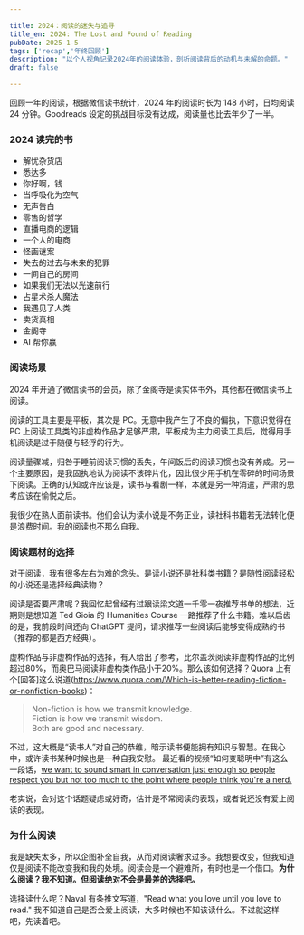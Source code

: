 ```yaml
---

title: 2024：阅读的迷失与追寻
title_en: 2024: The Lost and Found of Reading
pubDate: 2025-1-5
tags: ['recap','年终回顾']
description: "以个人视角记录2024年的阅读体验，剖析阅读背后的动机与未解的命题。"
draft: false

---
```


回顾一年的阅读，根据微信读书统计，2024 年的阅读时长为 148 小时，日均阅读 24 分钟。Goodreads 设定的挑战目标没有达成，阅读量也比去年少了一半。

### 2024 读完的书

- 解忧杂货店
- 悉达多
- 你好啊，钱
- 当呼吸化为空气
- 无声告白
- 零售的哲学
- 直播电商的逻辑
- 一个人的电商
- 怪画谜案
- 失去的过去与未来的犯罪
- 一间自己的房间
- 如果我们无法以光速前行
- 占星术杀人魔法
- 我遇见了人类
- 卖货真相
- 金阁寺
- AI 帮你赢

### 阅读场景

2024 年开通了微信读书的会员，除了金阁寺是读实体书外，其他都在微信读书上阅读。

阅读的工具主要是平板，其次是 PC。无意中我产生了不良的偏执，下意识觉得在 PC 上阅读工具类的非虚构作品才足够严肃，平板成为主力阅读工具后，觉得用手机阅读是过于随便与轻浮的行为。

阅读量骤减，归咎于睡前阅读习惯的丢失，午间饭后的阅读习惯也没有养成。另一个主要原因，是我固执地认为阅读不该碎片化，因此很少用手机在零碎的时间场景下阅读。正确的认知或许应该是，读书与看剧一样，本就是另一种消遣，严肃的思考应该在愉悦之后。

我很少在熟人面前读书。他们会认为读小说是不务正业，读社科书籍若无法转化便是浪费时间。我的阅读也不那么自我。

### 阅读题材的选择

对于阅读，我有很多左右为难的念头。是读小说还是社科类书籍？是随性阅读轻松的小说还是选择经典读物？

阅读是否要严肃呢？我回忆起曾经有过跟读梁文道一千零一夜推荐书单的想法，近期则是想知道 Ted Gioia 的 Humanities Course 一路推荐了什么书籍。难以启齿的是，我前段时间还向 ChatGPT 提问，请求推荐一些阅读后能够变得成熟的书（推荐的都是西方经典）。

虚构作品与非虚构作品的选择，有人给出了参考，比尔盖茨阅读非虚构作品的比例超过80%，而奥巴马阅读非虚构类作品小于20%。那么该如何选择？Quora 上有个[回答]这么说道(https://www.quora.com/Which-is-better-reading-fiction-or-nonfiction-books)：
> Non-fiction is how we transmit knowledge.   
Fiction is how we transmit wisdom.   
Both are good and necessary.  

不过，这大概是“读书人”对自己的恭维，暗示读书便能拥有知识与智慧。在我心中，或许读书某种时候也是一种自我安慰。 最近看的视频“如何变聪明中”有这么一段话，[we want to sound smart in conversation just enough so people respect you but not too much to the point where people think you're a nerd.](https://www.youtube.com/watch?v=C5OJJD3Eytk&t=29s)

老实说，会对这个话题疑虑或好奇，估计是不常阅读的表现，或者说还没有爱上阅读的表现。

### 为什么阅读

我是缺失太多，所以企图补全自我，从而对阅读奢求过多。我想要改变，但我知道仅是阅读不能改变我和我的处境。阅读会是一个避难所，有时也是一个借口。**为什么阅读？我不知道。但阅读绝对不会是最差的选择吧。**

选择读什么呢？Naval 有条推文写道，"Read what you love until you love to read." 我不知道自己是否会爱上阅读，大多时候也不知该读什么。不过就这样吧，先读着吧。